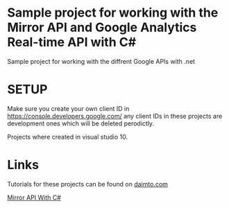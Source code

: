 Sample project for working with the Mirror API and Google Analytics Real-time API with C#
=====================

Sample project for working with the diffrent Google APIs with .net



SETUP
=================================

Make sure you create your own client ID in https://console.developers.google.com/ any client IDs in these projects are development ones which will be deleted perodictly.


Projects where created in visual studio 10.  



Links
=================================

Tutorials for these projects can be found on [daimto.com](http://www.daimto.com/)


[Mirror API With C#](http://www.daimto.com/mirror-api-with-c/)